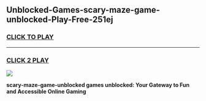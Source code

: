
## Unblocked-Games-scary-maze-game-unblocked-Play-Free-251ej
<h3>
<a href="https://premium76.site?title=scary-maze-game-unblocked&ref=10A">CLICK TO PLAY</a></h3>
<hr>

<h3>
<a href="https://premium76.site?title=scary-maze-game-unblocked&ref=10A">CLICK 2 PLAY</a>
  
</h3>

<a href="https://premium76.site?title=scary-maze-game-unblocked&ref=10A"><img src="https://clearcache.store/games.png"></a>


**scary-maze-game-unblocked games unblocked: Your Gateway to Fun and Accessible Online Gaming**
